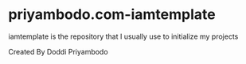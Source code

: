 # priyambodo.com-iamtemplate
iamtemplate is the repository that I usually use to initialize my projects

Created By
Doddi Priyambodo
